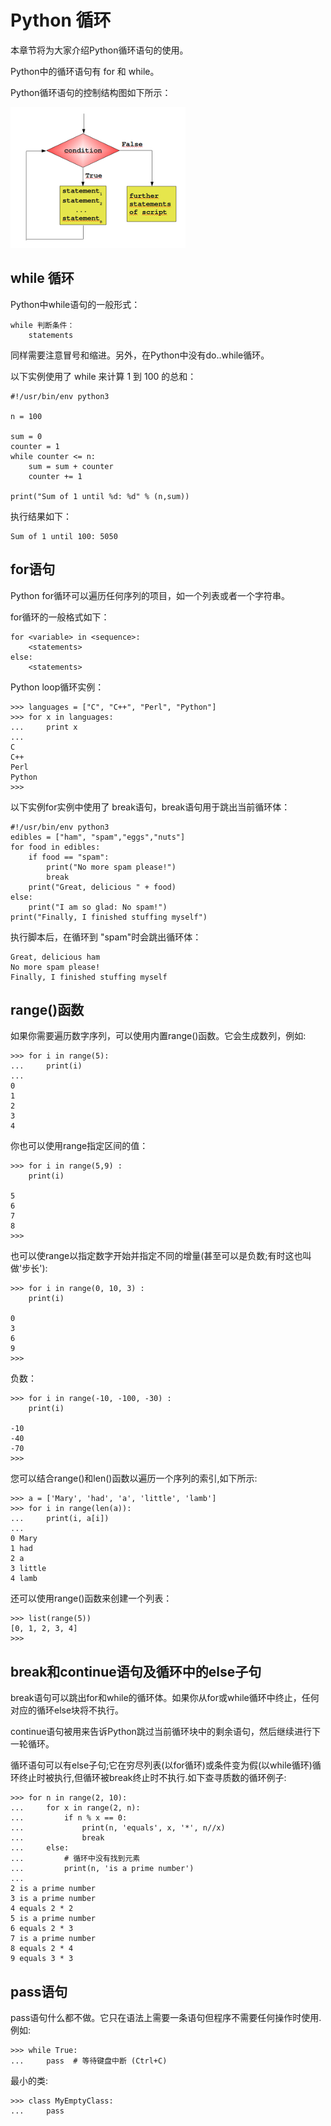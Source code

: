 
# Python 循环

本章节将为大家介绍Python循环语句的使用。

Python中的循环语句有 for 和 while。

Python循环语句的控制结构图如下所示：

![](../img/while_loop_1.png)

## while 循环

Python中while语句的一般形式：

```
while 判断条件：
    statements

```

同样需要注意冒号和缩进。另外，在Python中没有do..while循环。

以下实例使用了 while 来计算 1 到 100 的总和：

```
#!/usr/bin/env python3

n = 100

sum = 0
counter = 1
while counter <= n:
    sum = sum + counter
    counter += 1

print("Sum of 1 until %d: %d" % (n,sum))

```

执行结果如下：

```
Sum of 1 until 100: 5050

```

## for语句

Python for循环可以遍历任何序列的项目，如一个列表或者一个字符串。

for循环的一般格式如下：

```
for <variable> in <sequence>:
	<statements>
else:
	<statements>

```

Python loop循环实例：

```
>>> languages = ["C", "C++", "Perl", "Python"] 
>>> for x in languages:
...     print x
... 
C
C++
Perl
Python
>>> 

```

以下实例for实例中使用了 break语句，break语句用于跳出当前循环体：

```
#!/usr/bin/env python3
edibles = ["ham", "spam","eggs","nuts"]
for food in edibles:
    if food == "spam":
        print("No more spam please!")
        break
    print("Great, delicious " + food)
else:
    print("I am so glad: No spam!")
print("Finally, I finished stuffing myself")

```

执行脚本后，在循环到 "spam"时会跳出循环体：

```
Great, delicious ham
No more spam please!
Finally, I finished stuffing myself

```

## range()函数

如果你需要遍历数字序列，可以使用内置range()函数。它会生成数列，例如:

```
>>> for i in range(5):
...     print(i)
...
0
1
2
3
4

```

你也可以使用range指定区间的值：

```
>>> for i in range(5,9) :
	print(i)

5
6
7
8
>>>

```

也可以使range以指定数字开始并指定不同的增量(甚至可以是负数;有时这也叫做'步长'):

```
>>> for i in range(0, 10, 3) :
	print(i)

0
3
6
9
>>> 

```

负数：

```
>>> for i in range(-10, -100, -30) :
	print(i)

-10
-40
-70
>>> 

```

您可以结合range()和len()函数以遍历一个序列的索引,如下所示:

```
>>> a = ['Mary', 'had', 'a', 'little', 'lamb']
>>> for i in range(len(a)):
...     print(i, a[i])
...
0 Mary
1 had
2 a
3 little
4 lamb

```

还可以使用range()函数来创建一个列表：

```
>>> list(range(5))
[0, 1, 2, 3, 4]
>>>

```

## break和continue语句及循环中的else子句

break语句可以跳出for和while的循环体。如果你从for或while循环中终止，任何对应的循环else块将不执行。

continue语句被用来告诉Python跳过当前循环块中的剩余语句，然后继续进行下一轮循环。

循环语句可以有else子句;它在穷尽列表(以for循环)或条件变为假(以while循环)循环终止时被执行,但循环被break终止时不执行.如下查寻质数的循环例子:

```
>>> for n in range(2, 10):
...     for x in range(2, n):
...         if n % x == 0:
...             print(n, 'equals', x, '*', n//x)
...             break
...     else:
...         # 循环中没有找到元素
...         print(n, 'is a prime number')
...
2 is a prime number
3 is a prime number
4 equals 2 * 2
5 is a prime number
6 equals 2 * 3
7 is a prime number
8 equals 2 * 4
9 equals 3 * 3

```

## pass语句

pass语句什么都不做。它只在语法上需要一条语句但程序不需要任何操作时使用.例如:

```
>>> while True:
...     pass  # 等待键盘中断 (Ctrl+C)

```

最小的类:

```
>>> class MyEmptyClass:
...     pass

```


